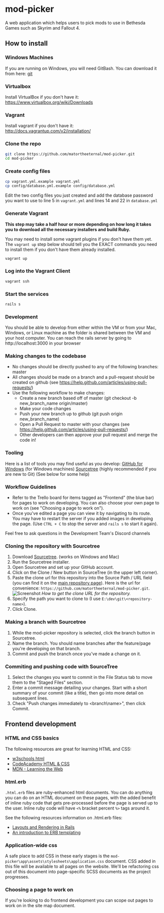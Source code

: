# mod-picker
A web application which helps users to pick mods to use in Bethesda Games such as Skyrim and Fallout 4.

## How to install
### Windows Machines
If you are running on Windows, you will need GitBash. You can download it from here: [git](https://git-scm.com/download/win)

### Virtualbox
Install VirtualBox if you don't have it:
https://www.virtualbox.org/wiki/Downloads

### Vagrant
Install vagrant if you don't have it:
http://docs.vagrantup.com/v2/installation/

### Clone the repo
```bash
git clone https://github.com/matortheeternal/mod-picker.git
cd mod-picker
```

### Create config files
```bash
cp vagrant.yml.example vagrant.yml
cp config/database.yml.example config/database.yml
```

Edit the two config files you just created and add the database password you want to use to line 5 in ```vagrant.yml``` and lines 14 and 22 in ```database.yml```

### Generate Vagrant
**This step may take a half hour or more depending on how long it takes you to download all the necessary installers and build Ruby.**

You may need to install some vagrant plugins if you don't have them yet. The ```vagrant up``` step below should tell you the EXACT commands you need to install them if you don't have them already installed.

```bash
vagrant up
```

### Log into the Vagrant Client
```bash
vagrant ssh
```

### Start the services
```bash
rails s
```

### Development
You should be able to develop from either within the VM or from your Mac, Windows, or Linux machine as the folder is shared between the VM and your host computer. You can reach the rails server by going to http://localhost:3000 in your browser

### Making changes to the codebase
- No changes should be directly pushed to any of the following branches: master
- All changes should be made on a branch and a pull-request should be created on github (see https://help.github.com/articles/using-pull-requests/)
- Use the following workflow to make changes:
  - Create a new branch based off of master (git checkout -b new_branch_name origin/master)
  - Make your code changes
  - Push your new branch up to github (git push origin new_branch_name)
  - Open a Pull Request to master with your changes (see https://help.github.com/articles/using-pull-requests/)
  - Other developers can then approve your pull request and merge the code in!

### Tooling
Here is a list of tools you may find useful as you develop:
[GitHub for Windows](https://desktop.github.com/) (for Windows machines)
[Sourcetree](https://www.sourcetreeapp.com/) (highly recommended if you are new to Git) (See below for some help)

### Workflow Guidelines
- Refer to the Trello board for items tagged as "Frontend" (the blue bar) for pages to work on developing.  You can also choose your own page to work on (see "Choosing a page to work on").
- Once you've edited a page you can view it by navigating to its route.  You may have to restart the server if you added images in developing the page. (Use `CTRL + C` to stop the server and `rails s` to start it again).

Feel free to ask questions in the Development Team's Discord channels

### Cloning the repository with Sourcetree

1. Download [Sourcetree](https://www.sourcetreeapp.com/). (works on Windows and Mac)
2. Run the Sourcetree installer.
3. Open Sourcetree and set up your GitHub account.
4. Click on the Clone / New button in SourceTree (in the upper left corner).
5. Paste the clone url for this repository into the Source Path / URL field (you can find it on the [main repository page](https://github.com/matortheeternal/mod-picker)).  Here is the url for convenience:   `https://github.com/matortheeternal/mod-picker.git`.
![Screenshot](http://puu.sh/mtxD3.png)
*How to get the clone URL for the repository.*
6. Specify the path you want to clone to (I use `E:\dev\git\<repository-name>`).
7. Click Clone.

### Making a branch with Sourcetree

1. While the mod-picker repository is selected, click the branch button in Sourcetree.
2. Name the branch.  You should name branches after the feature/page you're developing on that branch.
3. Commit and push the branch once you've made a change on it.

### Commiting and pushing code with SourceTree
1. Select the changes you want to commit in the File Status tab to move them to the "Staged Files" section.
2. Enter a commit message detailing your changes.  Start with a short summary of your commit (like a title), then go into more detail on subsequent lines.
3. Check "Push changes immediately to \<branch\\name\>", then click Commit.

## Frontend development

### HTML and CSS basics

The following resources are great for learning HTML and CSS:

* [w3schools html](http://www.w3schools.com/html/)
* [CodeAcademy HTML & CSS](https://www.codecademy.com/learn/web)
* [MDN - Learning the Web](https://developer.mozilla.org/en-US/Learn/HTML)

### html.erb

`.html.erb` files are ruby-enhanced html documents.  You can do anything you can do on an HTML document on these pages, with the added benefit of inline ruby code that gets pre-processed before the page is served up to the user.  Inline ruby code will have `<%` bracket percent `%>` tags around it.

See the following resources information on .html.erb files:

* [Layouts and Rendering in Rails](http://guides.rubyonrails.org/layouts_and_rendering.html)
* [An introduction to ERB templating](http://www.stuartellis.eu/articles/erb/)

### Application-wide css

A safe place to add CSS in these early stages is the `mod-picker\app\assets\stylesheets\application.css` document.  CSS added in this file will be available to all pages on the website.  We'll be refactoring css out of this document into page-specific SCSS documents as the project progresses.

### Choosing a page to work on

If you're looking to do frontend development you can scope out pages to work on in the site map document.
